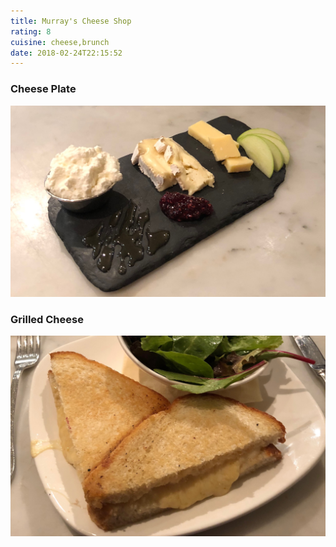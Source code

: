 ```yaml
---
title: Murray's Cheese Shop
rating: 8
cuisine: cheese,brunch
date: 2018-02-24T22:15:52
---
```


### Cheese Plate
![Cheese Plate](./picture.jpg)
### Grilled Cheese
![Grilled Cheese](./picture1.jpg)
